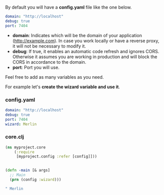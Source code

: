 By default you will have a **config.yaml** file like the one below.

``` yaml
domain: "http://localhost"
debug: true
port: 7404
```

- **domain**: Indicates which will be the domain of your application (http://example.com). In case you work locally or have a reverse proxy, it will not be necessary to modify it.
- **debug**: If true, it enables an automatic code refresh and ignores CORS. Otherwise it assumes you are working in production and will block the CORS in accordance to the domain.
- **port**: Port you will use.

Feel free to add as many variables as you need.

For example let's **create the wizard variable and use it**.

### config.yaml

``` yaml
domain: "http://localhost"
debug: true
port: 7404
wizard: Merlin
```

### core.clj

``` clojure
(ns myproject.core
    (:require
     [myproject.config :refer [config]]))
     

(defn -main [& args]
  ;; Main
  (prn (config :wizard)))

" Merlin
```

